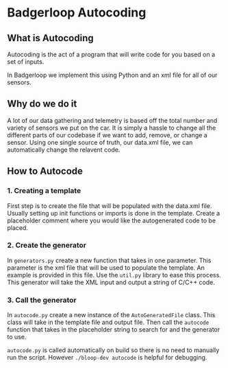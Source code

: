 # Badgerloop Autocoding

## What is Autocoding
Autocoding is the act of a program that will write code for you based on a set of inputs.

In Badgerloop we implement this using Python and an xml file for all of our sensors.

## Why do we do it
A lot of our data gathering and telemetry is based off the total number and variety of sensors we put on the car. It is simply a hassle to change all the different parts of our codebase if we want to add, remove, or change a sensor. Using one single source of truth, our data.xml file, we can  automatically change the relavent code.

## How to Autocode

### 1. Creating a template

First step is to create the file that will be populated with the data.xml file. Usually setting up init functions or imports is done in the template. Create a placeholder comment where you would like the autogenerated code to be placed.

### 2. Create the generator

In `generators.py` create a new function that takes in one parameter. This parameter is the xml file that will be used to populate the template. An example is provided in this file. Use the `util.py` library to ease this process. This generator will take the XML input and output a string of C/C++ code.

### 3. Call the generator

In `autocode.py` create a new instance of the `AutoGeneratedFile` class. This class will take in the template file and output file. Then call the `autocode` function that takes in the placeholder string to search for and the generator to use.

`autocode.py` is called automatically on build so there is no need to manually run the script. However `./bloop-dev autocode` is helpful for debugging.
